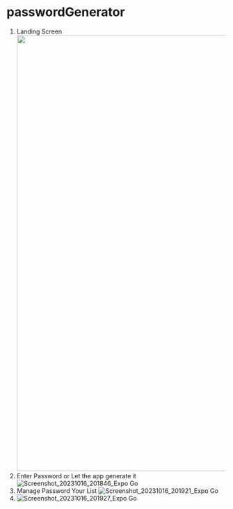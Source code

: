 # passwordGenerator

1. Landing Screen <img src="https://your-image-url.type](https://github.com/VenuMankani/passwordGenerator/assets/109686769/ba1536a0-7e2b-432c-a96d-372995e33a1e" width="500" height="1000">
2. Enter Password or Let the app generate it ![Screenshot_20231016_201846_Expo Go](https://github.com/VenuMankani/passwordGenerator/assets/109686769/f21547b3-0bef-40e2-9a33-37c8c3e1eb27)
3. Manage Password Your List  ![Screenshot_20231016_201921_Expo Go](https://github.com/VenuMankani/passwordGenerator/assets/109686769/9e005f49-1691-49c2-92a9-db7f361b9e57)
4. ![Screenshot_20231016_201927_Expo Go](https://github.com/VenuMankani/passwordGenerator/assets/109686769/d96bbc91-3b5a-4052-bfe9-c7bc9f6f493e)

